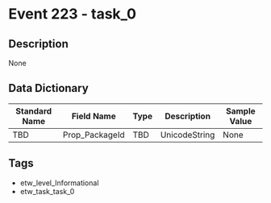# Event 223 - task_0

## Description
None

## Data Dictionary
|Standard Name|Field Name|Type|Description|Sample Value|
|---|---|---|---|---|
|TBD|Prop_PackageId|TBD|UnicodeString|None|None|

## Tags
* etw_level_Informational
* etw_task_task_0